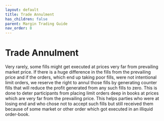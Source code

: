 ```yaml
---
layout: default
title: Trade Annulment
has_children: false
parent: Margin Trading Guide
nav_order: 8
---
```


# Trade Annulment

Very rarely, some fills might get executed at prices very far from prevailing market price. If there is a huge difference in the fills from the prevailing price and if the orders, which end up taking poor fills, were not intentional limit orders, we reserve the right to annul those fills by generating counter fills that will reduce the profit generated from any such fills to zero. This is done to deter participants from placing limit orders deep in books at prices which are very far from the prevailing price. This helps parties who were at losing end and who chose not to accept such fills but still received them because of some market or other order which got executed in an illiquid order-book.